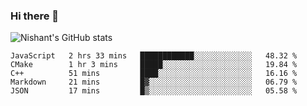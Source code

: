 ### Hi there 👋

<!--
**phoenixx1/phoenixx1** is a ✨ _special_ ✨ repository because its `README.md` (this file) appears on your GitHub profile.

Here are some ideas to get you started:

- 🔭 I’m currently working on ...
- 🌱 I’m currently learning ...
- 👯 I’m looking to collaborate on ...
- 🤔 I’m looking for help with ...
- 💬 Ask me about ...
- 📫 How to reach me: ...
- 😄 Pronouns: ...
- ⚡ Fun fact: ...
-->

![Nishant's GitHub stats](https://github-readme-stats.vercel.app/api?username=phoenixx1&count_private=true)   
<!--START_SECTION:waka-->
```text
JavaScript   2 hrs 33 mins   ████████████░░░░░░░░░░░░░   48.32 % 
CMake        1 hr 3 mins     █████░░░░░░░░░░░░░░░░░░░░   19.84 % 
C++          51 mins         ████░░░░░░░░░░░░░░░░░░░░░   16.16 % 
Markdown     21 mins         █▓░░░░░░░░░░░░░░░░░░░░░░░   06.79 % 
JSON         17 mins         █▒░░░░░░░░░░░░░░░░░░░░░░░   05.58 % 
```
<!--END_SECTION:waka-->
